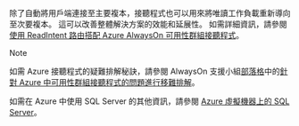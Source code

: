 除了自動將用戶端連接至主要複本，接聽程式也可以用來將唯讀工作負載重新導向至次要複本。 這可以改善整體解決方案的效能和延展性。 如需詳細資訊，請參閱 [使用 ReadIntent 路由搭配 Azure AlwaysOn 可用性群組接聽程式](http://go.microsoft.com/fwlink/?LinkId=522515)。

> [!NOTE]
> 如需 Azure 接聽程式的疑難排解秘訣，請參閱 AlwaysOn 支援小組[部落格](http://blogs.msdn.com/b/alwaysonpro/)中的[針對 Azure 中可用性群組接聽程式的問題進行移難排解](https://blogs.msdn.microsoft.com/alwaysonpro/2017/02/22/troubleshooting-internal-load-balancer-listener-connectivity-in-azure)。
> 
> 

如需在 Azure 中使用 SQL Server 的其他資訊，請參閱 [Azure 虛擬機器上的 SQL Server](../articles/virtual-machines/windows/sql/virtual-machines-windows-sql-server-iaas-overview.md)。

